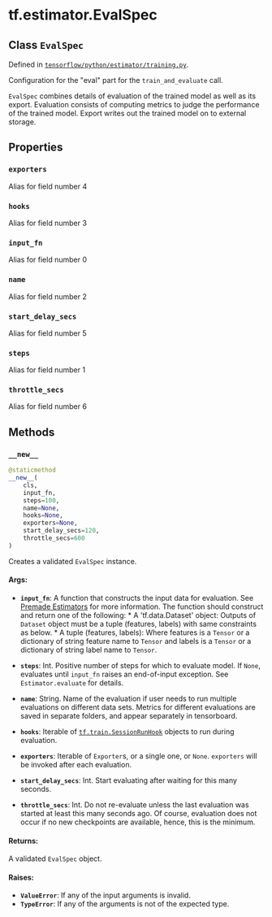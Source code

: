 <div itemscope itemtype="http://developers.google.com/ReferenceObject">
<meta itemprop="name" content="tf.estimator.EvalSpec" />
<meta itemprop="property" content="exporters"/>
<meta itemprop="property" content="hooks"/>
<meta itemprop="property" content="input_fn"/>
<meta itemprop="property" content="name"/>
<meta itemprop="property" content="start_delay_secs"/>
<meta itemprop="property" content="steps"/>
<meta itemprop="property" content="throttle_secs"/>
<meta itemprop="property" content="__new__"/>
</div>

# tf.estimator.EvalSpec

## Class `EvalSpec`





Defined in [`tensorflow/python/estimator/training.py`](https://www.tensorflow.org/code/tensorflow/python/estimator/training.py).

Configuration for the "eval" part for the `train_and_evaluate` call.

`EvalSpec` combines details of evaluation of the trained model as well as its
export. Evaluation consists of computing metrics to judge the performance of
the trained model.  Export writes out the trained model on to external
storage.

## Properties

<h3 id="exporters"><code>exporters</code></h3>

Alias for field number 4

<h3 id="hooks"><code>hooks</code></h3>

Alias for field number 3

<h3 id="input_fn"><code>input_fn</code></h3>

Alias for field number 0

<h3 id="name"><code>name</code></h3>

Alias for field number 2

<h3 id="start_delay_secs"><code>start_delay_secs</code></h3>

Alias for field number 5

<h3 id="steps"><code>steps</code></h3>

Alias for field number 1

<h3 id="throttle_secs"><code>throttle_secs</code></h3>

Alias for field number 6



## Methods

<h3 id="__new__"><code>__new__</code></h3>

``` python
@staticmethod
__new__(
    cls,
    input_fn,
    steps=100,
    name=None,
    hooks=None,
    exporters=None,
    start_delay_secs=120,
    throttle_secs=600
)
```

Creates a validated `EvalSpec` instance.

#### Args:

* <b>`input_fn`</b>: A function that constructs the input data for evaluation.
    See <a href="../../../../guide/premade_estimators.md#create_input_functions">Premade Estimators</a> for more
    information. The function should construct and return one of
    the following:
      * A 'tf.data.Dataset' object: Outputs of `Dataset` object must be a
        tuple (features, labels) with same constraints as below.
      * A tuple (features, labels): Where features is a `Tensor` or a
        dictionary of string feature name to `Tensor` and labels is a
        `Tensor` or a dictionary of string label name to `Tensor`.

* <b>`steps`</b>: Int. Positive number of steps for which to evaluate model. If
    `None`, evaluates until `input_fn` raises an end-of-input exception.
    See `Estimator.evaluate` for details.
* <b>`name`</b>: String. Name of the evaluation if user needs to run multiple
    evaluations on different data sets. Metrics for different evaluations
    are saved in separate folders, and appear separately in tensorboard.
* <b>`hooks`</b>: Iterable of <a href="../../tf/train/SessionRunHook.md"><code>tf.train.SessionRunHook</code></a> objects to run
    during evaluation.
* <b>`exporters`</b>: Iterable of `Exporter`s, or a single one, or `None`.
    `exporters` will be invoked after each evaluation.
* <b>`start_delay_secs`</b>: Int. Start evaluating after waiting for this many
    seconds.
* <b>`throttle_secs`</b>: Int. Do not re-evaluate unless the last evaluation was
    started at least this many seconds ago. Of course, evaluation does not
    occur if no new checkpoints are available, hence, this is the minimum.


#### Returns:

A validated `EvalSpec` object.


#### Raises:

* <b>`ValueError`</b>: If any of the input arguments is invalid.
* <b>`TypeError`</b>: If any of the arguments is not of the expected type.



